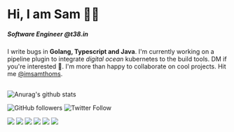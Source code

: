 # Hi,  I am Sam 👦🏻  
##### Software Engineer @t38.in

I write bugs in __Golang, Typescript and Java__.
I'm currently working on a pipeline plugin to integrate _digital ocean_ kubernetes to the build tools. DM if you're interested 📣.
I'm more than happy to collaborate on cool projects. Hit me [@imsamthoms](https://twitter.com/imsamthomas).
## 
![Anurag's github stats](https://github-readme-stats.vercel.app/api?username=samthom&show_icons=true&theme=dark)
	
![GitHub followers](https://img.shields.io/github/followers/samthom?style=social) ![Twitter Follow](https://img.shields.io/twitter/follow/imsamthoms?style=social) 

![](https://img.shields.io/badge/Os-Linux-informational?style=flat&logo=Linux&logoColor=white&color=FBC624)
![](https://img.shields.io/badge/Database-Postgres-informational?style=flat&logo=PostgreSql&logoColor=white&color=336791) ![](https://img.shields.io/badge/Database-MongoDB-informational?style=flat&logo=MongoDB&logoColor=white&color=47A248)
![](https://img.shields.io/badge/Code-Golang-informational?style=flat&logo=go&logoColor=white&color=2DADD8) ![](https://img.shields.io/badge/Code-TypeScript-informational?style=flat&logo=TypeScript&logoColor=white&color=297acc) ![](https://img.shields.io/badge/Code-Java-informational?style=flat&logo=Java&logoColor=white&color=1C7396)
